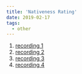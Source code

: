 ```yaml
---
title: 'Nativeness Rating'
date: 2019-02-17
tags:
  - other
---
```



1. [recording 1](/files/sound/07-1.mp3)
2. [recording 2](/files/sound/07-2.mp3)
3. [recording 3](/files/sound/07-3.mp3)
4. [recording 4](/files/sound/07-4.mp3)
